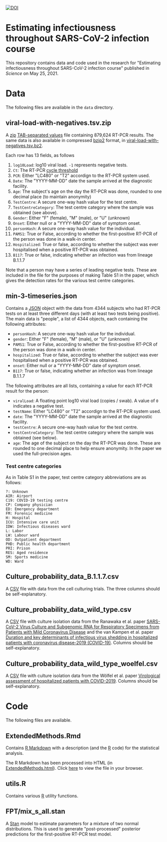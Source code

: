[![DOI](https://zenodo.org/badge/348435588.svg)](https://zenodo.org/badge/latestdoi/348435588)

# Estimating infectiousness throughout SARS-CoV-2 infection course

This repository contains data and code used in the research for "Estimating
infectiousness throughout SARS-CoV-2 infection course" published in
_Science_ on May 25, 2021.

# Data

The following files are available in the `data` directory.

## viral-load-with-negatives.tsv.zip

A [zip](https://en.wikipedia.org/wiki/ZIP_(file_format))
[TAB-separated values](https://en.wikipedia.org/wiki/Tab-separated_values)
file containing 879,624 RT-PCR results.  The same data is also available in
compressed [bzip2](https://en.wikipedia.org/wiki/Bzip2) format, in
[viral-load-with-negatives.tsv.bz2](data/viral-load-with-negatives.tsv.bz2).

Each row has 13 fields, as follows

1. `log10Load`: log10 viral load. `-1` represents negative tests.
1. `Ct`: The RT-PCR [cycle threshold](https://duckduckgo.com/?q=pcr+cycle+threshold)
1. `PCR`: Either "LC480" or "T2" accordign to the RT-PCR system used.
1. `Date`: The "YYYY-MM-DD" date the sample arrived at the diagnostic
   facility.
1. `Age`: The subject's age on the day the RT-PCR was done, rounded to one
   decimal place (to maintain anonymity)
1. `TestCentre`: A secure one-way hash value for the test centre.
1. `TestCentreCategory`: The test centre category where the sample was
   obtained (see above).
1. `Gender`: Either "F" (female), "M" (male), or "U" (unknown)
1. `Onset`: Either null or a "YYYY-MM-DD" date of symptom onset.
1. `personHash`: A secure one-way hash value for the individual.
1. `PAMS1`: True or False, according to whether the first-positive RT-PCR of
   the person was done in a walk-in center.
1. `Hospitalized`: True or false, according to whether the subject was ever
   hospitalised when a positive RT-PCR was obtained.
1. `B117`: True or false, indicating whether an infection was from lineage
   B.1.1.7

Note that a person may have a series of leading negative tests. These are
included in the file for the purposes of making Table S1 in the paper,
which gives the detection rates for the various test centre categories.

## min-3-timeseries.json

Contains a [JSON](https://en.wikipedia.org/wiki/JSON) object with the data
from 4344 subjects who had RT-PCR tests on at least three different days
(with at least two tests being positive). The main data is "people", a list
of 4344 objects, each containing the following attributes:

* `personHash`: A secure one-way hash value for the individual.
* `gender`: Either "F" (female), "M" (male), or "U" (unknown)
* `PAMS1`: True or False, according to whether the first-positive RT-PCR of
  the person was done in a walk-in center.
* `hospitalized`: True or false, according to whether the subject was ever
  hospitalised when a positive RT-PCR was obtained.
* `onset`: Either null or a "YYYY-MM-DD" date of symptom onset.
* `B117`: True or false, indicating whether an infection was from lineage
  B.1.1.7

The following attributes are all lists, containing a value for each RT-PCR
result for the person:

* `viralLoad`: A floating point log10 viral load (copies / swab). A value of `0`
  indicates a negative test.
* `testName`: Either "LC480" or "T2" accordign to the RT-PCR system used.
* `date`: The "YYYY-MM-DD" date the sample arrived at the diagnostic
  facility.
* `testCentre`: A secure one-way hash value for the test centre.
* `testCentreCategory`: The test centre category where the sample was
  obtained (see below).
* `age`: The age of the subject on the day the RT-PCR was done. These are
  rounded to one decimal place to help ensure anonymity. In the paper we
  used the full-precision ages.

### Test centre categories

As in Table S1 in the paper, test centre category abbreviations are as follows:

    ?: Unknown
    AIR: Airport
    C19: COVID-19 testing centre
    CP: Company physician
    ED: Emergency department
    FM: Forensic medicine
    H: Hospital
    ICU: Intensive care unit
    IDW: Infectious diseases ward
    L: Labor
    LW: Labour ward
    OD: Outpatient department
    PHD: Public health department
    PRI: Prison
    RES: Aged residence
    SM: Sports medicine
    WD: Ward

## Culture_probability_data_B.1.1.7.csv

A [CSV](https://en.wikipedia.org/wiki/Comma-separated_values) file with data
from the cell culturing trials. The three columns should be
self-explanatory.

## Culture_probability_data_wild_type.csv

A [CSV](https://en.wikipedia.org/wiki/Comma-separated_values) file with
culture isolation data from the Ranawaka et al. paper
[SARS-CoV-2 Virus Culture and Subgenomic RNA for Respiratory Specimens from Patients with Mild Coronavirus Disease](https://wwwnc.cdc.gov/eid/article/26/11/20-3219_article)
and the van Kampen et al. paper
[Duration and key determinants of infectious virus shedding in hospitalized patients with coronavirus disease-2019 (COVID-19)](https://www.nature.com/articles/s41467-020-20568-4). Columns
should be self-explanatory.

## Culture_probability_data_wild_type_woelfel.csv

A [CSV](https://en.wikipedia.org/wiki/Comma-separated_values) file with
culture isolation data from the Wölfel et al. paper
[Virological assessment of hospitalized patients with COVID-2019](https://www.nature.com/articles/s41586-020-2196-x).
Columns should be self-explanatory.

# Code

The following files are available.

## ExtendedMethods.Rmd

Contains [R Markdown](https://rmarkdown.rstudio.com/) with a description
(and the [R](https://www.r-project.org/) code) for the statistical
analysis.

The R Markdown has been processed into HTML (in
[ExtendedMethods.html](ExtendedMethods.html)). Click
[here](http://htmlpreview.github.io/?https://github.com/VirologyCharite/SARS-CoV-2-VL-paper/blob/main/ExtendedMethods.html)
to view the file in your browser.

## utils.R

Contains various [R](https://www.r-project.org/) utility functions.

## FPT/mix_s_all.stan

A [Stan](https://mc-stan.org/) model to estimate parameters for a mixture
of two normal distributions. This is used to generate "post-processed"
posterior predictions for the first-positive RT-PCR test model.
